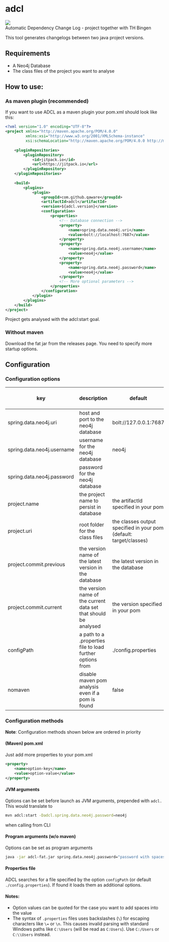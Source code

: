 adcl
====
[![](https://jitpack.io/v/qaware/adcl.svg)](https://jitpack.io/#qaware/adcl)  
Automatic Dependency Change Log - project together with TH Bingen

This tool generates changelogs between two java project versions.

## Requirements
- A Neo4j Database
- The class files of the project you want to analyse

## How to use:  
### As maven plugin (recommended)
If you want to use ADCL as a maven plugin your pom.xml should look like this:
```xml
<?xml version="1.0" encoding="UTF-8"?>
<project xmlns="http://maven.apache.org/POM/4.0.0"
         xmlns:xsi="http://www.w3.org/2001/XMLSchema-instance"
         xsi:schemaLocation="http://maven.apache.org/POM/4.0.0 http://maven.apache.org/xsd/maven-4.0.0.xsd">
    
    <pluginRepositories>
        <pluginRepository>
            <id>jitpack.io</id>
            <url>https://jitpack.io</url>
        </pluginRepository>
    </pluginRepositories>
    
    <build>
        <plugins>
            <plugin>
                <groupId>com.github.qaware</groupId>
	            <artifactId>adcl</artifactId>
	            <version>${adcl.version}</version>
                <configuration>
                    <properties>
                        <!-- Database connection --> 
                        <property>
                            <name>spring.data.neo4j.uri</name>
                            <value>bolt://localhost:7687</value>
                        </property>
                        <property>
                            <name>spring.data.neo4j.username</name>
                            <value>neo4j</value>
                        </property>
                        <property>
                            <name>spring.data.neo4j.password</name>
                            <value>neo4j</value>
                        </property>
                        <!-- More optional parameters -->
                    </properties>
                </configuration>
            </plugin>
        </plugins>
    </build>
</project>
```
Project gets analysed with the adcl:start goal.
### Without maven
Download the fat jar from the releases page. You need to specify more startup options.

## Configuration
### Configuration options
| key                        | description                                                      | default                                                            | required | required w/o maven | optional |
|----------------------------|------------------------------------------------------------------|--------------------------------------------------------------------|----------|--------------------|----------|
| spring.data.neo4j.uri      | host and port to the neo4j database                              | bolt://127.0.0.1:7687                                              |          |                    | X        |
| spring.data.neo4j.username | username for the neo4j database                                  | neo4j                                                              |          |                    | X        |
| spring.data.neo4j.password | password for the neo4j database                                  |                                                                    | X        |                    |          |
| project.name               | the project name to persist in database                          | the artifactId specified in your pom                               |          | X                  |          |
| project.uri                | root folder for the class files                                  | the classes output specified in your pom (default: target/classes) |          | X                  |          |
| project.commit.previous    | the version name of the latest version in the database           | the latest version in the database                                 |          |                    | X        |
| project.commit.current     | the version name of the current data set that should be analysed | the version specified in your pom                                  |          | X                  |          |
| configPath                 | a path to a .properties file to load further options from        | ./config.properties                                                  |          |                    | X        |
| nomaven                    | disable maven pom analysis even if a pom is found                | false                                                              |          |                    | X        |
### Configuration methods
**Note**: Configuration methods shown below are ordered in priority
#### (Maven) pom.xml
Just add more properties to your pom.xml
```xml
<property>
    <name>option-key</name>
    <value>option-value</value>
</property>
```
#### JVM arguments
Options can be set before launch as JVM arguments, prepended with `adcl.`
This would translate to
```sh
mvn adcl:start -Dadcl.spring.data.neo4j.password=neo4j
```
when calling from CLI
#### Program arguments (w/o maven)
Options can be set as program arguments
```sh
java -jar adcl-fat.jar spring.data.neo4j.password="password with spaces"
```
#### Properties file
ADCL searches for a file specified by the option `configPath` (or default `./config.properties`). If found it loads them as additional options.

#### Notes:
- Option values can be quoted for the case you want to add spaces into the value
- The syntax of `.properties` files uses backslashes (`\`) for escaping characters like `\=` or `\n`. This causes invalid parsing with standard Windows paths like `C:\Users` (will be read as `C:Users`). Use `C:/Users` or `C:\\Users` instead.
